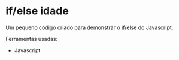 # if/else idade

Um pequeno código criado para demonstrar o if/else do Javascript.

Ferramentas usadas:

- Javascript